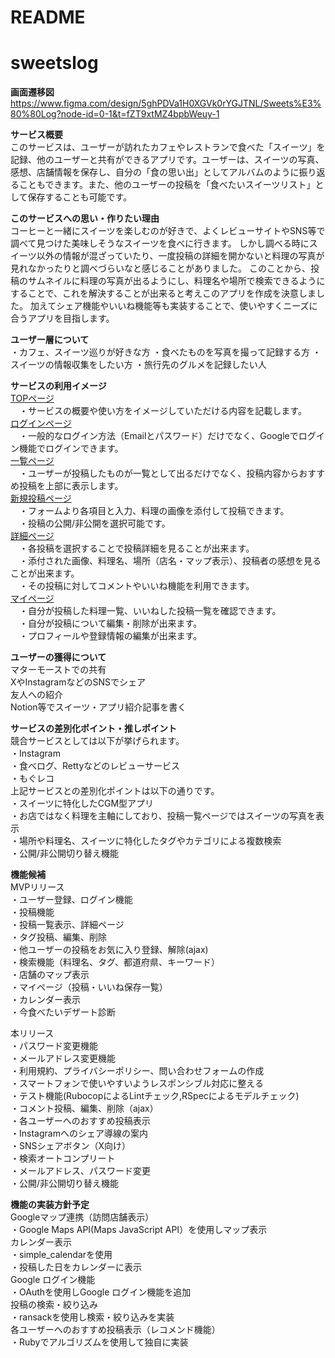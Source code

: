 # README
# sweetslog
**画面遷移図**
https://www.figma.com/design/5ghPDVa1H0XGVk0rYGJTNL/Sweets%E3%80%80Log?node-id=0-1&t=fZT9xtMZ4bpbWeuy-1

**サービス概要**<br/>
このサービスは、ユーザーが訪れたカフェやレストランで食べた「スイーツ」を記録、他のユーザーと共有ができるアプリです。ユーザーは、スイーツの写真、感想、店舗情報を保存し、自分の「食の思い出」としてアルバムのように振り返ることもできます。また、他のユーザーの投稿を「食べたいスイーツリスト」として保存することも可能です。

**このサービスへの思い・作りたい理由**<br/>
コーヒーと一緒にスイーツを楽しむのが好きで、よくレビューサイトやSNS等で調べて見つけた美味しそうなスイーツを食べに行きます。
しかし調べる時にスイーツ以外の情報が混ざっていたり、一度投稿の詳細を開かないと料理の写真が見れなかったりと調べづらいなと感じることがありました。
このことから、投稿のサムネイルに料理の写真が出るようにし、料理名や場所で検索できるようにすることで、これを解決することが出来ると考えこのアプリを作成を決意しました。
加えてシェア機能やいいね機能等も実装することで、使いやすくニーズに合うアプリを目指します。

**ユーザー層について**<br/>
・カフェ、スイーツ巡りが好きな方
・食べたものを写真を撮って記録する方
・スイーツの情報収集をしたい方
・旅行先のグルメを記録したい人

**サービスの利用イメージ**<br/>
<ins>TOPページ</ins><br/>
　・サービスの概要や使い方をイメージしていただける内容を記載します。<br/>
<ins>ログインページ</ins><br/>
　・一般的なログイン方法（Emailとパスワード）だけでなく、Googleでログイン機能でログインできます。<br/>
<ins>一覧ページ</ins><br/>
　・ユーザーが投稿したものが一覧として出るだけでなく、投稿内容からおすすめ投稿を上部に表示します。<br/>
<ins>新規投稿ページ</ins><br/>
　・フォームより各項目と入力、料理の画像を添付して投稿できます。<br/>
　・投稿の公開/非公開を選択可能です。<br/>
<ins>詳細ページ</ins><br/>
　・各投稿を選択することで投稿詳細を見ることが出来ます。<br/>
　・添付された画像、料理名、場所（店名・マップ表示）、投稿者の感想を見ることが出来ます。<br/>
　・その投稿に対してコメントやいいね機能を利用できます。<br/>
<ins>マイページ</ins><br/>
　・自分が投稿した料理一覧、いいねした投稿一覧を確認できます。<br/>
　・自分が投稿について編集・削除が出来ます。<br/>
　・プロフィールや登録情報の編集が出来ます。<br/>

**ユーザーの獲得について**<br/>
マターモーストでの共有<br/>
XやInstagramなどのSNSでシェア<br/>
友人への紹介<br/>
Notion等でスイーツ・アプリ紹介記事を書く<br/>

**サービスの差別化ポイント・推しポイント**<br/>
競合サービスとしては以下が挙げられます。<br/>
・Instagram<br/>
・食べログ、Rettyなどのレビューサービス<br/>
・もぐレコ<br/>
上記サービスとの差別化ポイントは以下の通りです。<br/>
・スイーツに特化したCGM型アプリ<br/>
・お店ではなく料理を主軸にしており、投稿一覧ページではスイーツの写真を表示<br/>
・場所や料理名、スイーツに特化したタグやカテゴリによる複数検索<br/>
・公開/非公開切り替え機能<br/>

**機能候補**<br/>
MVPリリース<br/>
・ユーザー登録、ログイン機能<br/>
・投稿機能<br/>
・投稿一覧表示、詳細ページ<br/>
・タグ投稿、編集、削除<br/>
・他ユーザーの投稿をお気に入り登録、解除(ajax)<br/>
・検索機能（料理名、タグ、都道府県、キーワード）<br/>
・店舗のマップ表示<br/>
・マイページ（投稿・いいね保存一覧）<br/>
・カレンダー表示<br/>
・今食べたいデザート診断<br/>

本リリース<br/>
・パスワード変更機能<br/>
・メールアドレス変更機能<br/>
・利用規約、プライバシーポリシー、問い合わせフォームの作成<br/>
・スマートフォンで使いやすいようレスポンシブル対応に整える<br/>
・テスト機能(RubocopによるLintチェック,RSpecによるモデルチェック)<br/>
・コメント投稿、編集、削除（ajax）<br/>
・各ユーザーへのおすすめ投稿表示<br/>
・Instagramへのシェア導線の案内<br/>
・SNSシェアボタン（X向け）<br/>
・検索オートコンプリート <br/>
・メールアドレス、パスワード変更 <br/>
・公開/非公開切り替え機能<br/>

**機能の実装方針予定**<br/>
Googleマップ連携（訪問店舗表示）<br/>
・Google Maps API(Maps JavaScript API）を使用しマップ表示<br/>
カレンダー表示<br/>
・simple_calendarを使用<br/>
・投稿した日をカレンダーに表示<br/>
Google ログイン機能<br/>
・OAuthを使用しGoogle ログイン機能を追加<br/>
投稿の検索・絞り込み<br/>
・ransackを使用し検索・絞り込みを実装<br/>
各ユーザーへのおすすめ投稿表示（レコメンド機能）<br/>
・Rubyでアルゴリズムを使用して独自に実装<br/>
